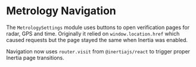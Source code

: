 # Metrology Navigation

The `MetrologySettings` module uses buttons to open verification pages for radar, GPS and time. Originally it relied on `window.location.href` which caused requests but the page stayed the same when Inertia was enabled.

Navigation now uses `router.visit` from `@inertiajs/react` to trigger proper Inertia page transitions.
